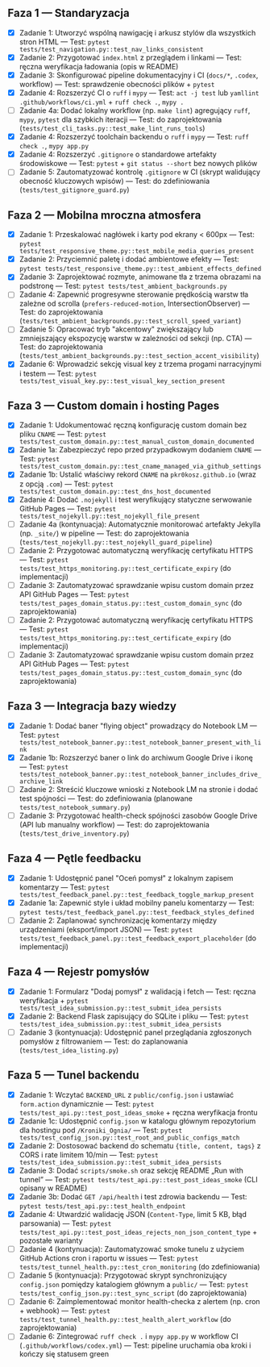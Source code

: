 ## Faza 1 — Standaryzacja
- [x] Zadanie 1: Utworzyć wspólną nawigację i arkusz stylów dla wszystkich stron HTML — Test: `pytest tests/test_navigation.py::test_nav_links_consistent`
- [x] Zadanie 2: Przygotować `index.html` z przeglądem i linkami — Test: ręczna weryfikacja ładowania (opis w README)
- [x] Zadanie 3: Skonfigurować pipeline dokumentacyjny i CI (`docs/*`, `.codex`, workflow) — Test: sprawdzenie obecności plików + `pytest`
- [x] Zadanie 4: Rozszerzyć CI o `ruff` i `mypy` — Test: `act -j test` lub `yamllint .github/workflows/ci.yml` + `ruff check .`, `mypy .`
- [ ] Zadanie 4a: Dodać lokalny workflow (np. `make lint`) agregujący `ruff`, `mypy`, `pytest` dla szybkich iteracji — Test: do zaprojektowania (`tests/test_cli_tasks.py::test_make_lint_runs_tools`)
- [x] Zadanie 4: Rozszerzyć toolchain backendu o `ruff` i `mypy` — Test: `ruff check .`, `mypy app.py`
- [x] Zadanie 4: Rozszerzyć `.gitignore` o standardowe artefakty środowiskowe — Test: `pytest` + `git status --short` bez nowych plików
- [ ] Zadanie 5: Zautomatyzować kontrolę `.gitignore` w CI (skrypt walidujący obecność kluczowych wpisów) — Test: do zdefiniowania (`tests/test_gitignore_guard.py`)

## Faza 2 — Mobilna mroczna atmosfera
- [x] Zadanie 1: Przeskalować nagłówek i karty pod ekrany < 600px — Test: `pytest tests/test_responsive_theme.py::test_mobile_media_queries_present`
- [x] Zadanie 2: Przyciemnić paletę i dodać ambientowe efekty — Test: `pytest tests/test_responsive_theme.py::test_ambient_effects_defined`
- [x] Zadanie 3: Zaprojektować rozmyte, animowane tła z trzema obrazami na podstronę — Test: `pytest tests/test_ambient_backgrounds.py`
- [ ] Zadanie 4: Zapewnić progresywne sterowanie prędkością warstw tła zależne od scrolla (`prefers-reduced-motion`, IntersectionObserver) — Test: do zaprojektowania (`tests/test_ambient_backgrounds.py::test_scroll_speed_variant`)
- [ ] Zadanie 5: Opracować tryb "akcentowy" zwiększający lub zmniejszający ekspozycję warstw w zależności od sekcji (np. CTA) — Test: do zaprojektowania (`tests/test_ambient_backgrounds.py::test_section_accent_visibility`)
- [x] Zadanie 6: Wprowadzić sekcję visual key z trzema progami narracyjnymi i testem — Test: `pytest tests/test_visual_key.py::test_visual_key_section_present`

## Faza 3 — Custom domain i hosting Pages
- [x] Zadanie 1: Udokumentować ręczną konfigurację custom domain bez pliku `CNAME` — Test: `pytest tests/test_custom_domain.py::test_manual_custom_domain_documented`
- [x] Zadanie 1a: Zabezpieczyć repo przed przypadkowym dodaniem `CNAME` — Test: `pytest tests/test_custom_domain.py::test_cname_managed_via_github_settings`
- [x] Zadanie 1b: Ustalić właściwy rekord `CNAME` na `pkr0kosz.github.io` (wraz z opcją `.com`) — Test: `pytest tests/test_custom_domain.py::test_dns_host_documented`
- [x] Zadanie 4: Dodać `.nojekyll` i test weryfikujący statyczne serwowanie GitHub Pages — Test: `pytest tests/test_nojekyll.py::test_nojekyll_file_present`
- [ ] Zadanie 4a (kontynuacja): Automatycznie monitorować artefakty Jekylla (np. `_site/`) w pipeline — Test: do zaprojektowania (`tests/test_nojekyll.py::test_nojekyll_guard_pipeline`)
- [ ] Zadanie 2: Przygotować automatyczną weryfikację certyfikatu HTTPS — Test: `pytest tests/test_https_monitoring.py::test_certificate_expiry` (do implementacji)
- [ ] Zadanie 3: Zautomatyzować sprawdzanie wpisu custom domain przez API GitHub Pages — Test: `pytest tests/test_pages_domain_status.py::test_custom_domain_sync` (do zaprojektowania)
- [ ] Zadanie 2: Przygotować automatyczną weryfikację certyfikatu HTTPS — Test: `pytest tests/test_https_monitoring.py::test_certificate_expiry` (do implementacji)
- [ ] Zadanie 3: Zautomatyzować sprawdzanie wpisu custom domain przez API GitHub Pages — Test: `pytest tests/test_pages_domain_status.py::test_custom_domain_sync` (do zaprojektowania)
## Faza 3 — Integracja bazy wiedzy
- [x] Zadanie 1: Dodać baner "flying object" prowadzący do Notebook LM — Test: `pytest tests/test_notebook_banner.py::test_notebook_banner_present_with_link`
- [x] Zadanie 1b: Rozszerzyć baner o link do archiwum Google Drive i ikonę — Test: `pytest tests/test_notebook_banner.py::test_notebook_banner_includes_drive_archive_link`
- [ ] Zadanie 2: Streścić kluczowe wnioski z Notebook LM na stronie i dodać test spójności — Test: do zdefiniowania (planowane `tests/test_notebook_summary.py`)
- [ ] Zadanie 3: Przygotować health-check spójności zasobów Google Drive (API lub manualny workflow) — Test: do zaprojektowania (`tests/test_drive_inventory.py`)

## Faza 4 — Pętle feedbacku
- [x] Zadanie 1: Udostępnić panel "Oceń pomysł" z lokalnym zapisem komentarzy — Test: `pytest tests/test_feedback_panel.py::test_feedback_toggle_markup_present`
- [x] Zadanie 1a: Zapewnić style i układ mobilny panelu komentarzy — Test: `pytest tests/test_feedback_panel.py::test_feedback_styles_defined`
- [ ] Zadanie 2: Zaplanować synchronizację komentarzy między urządzeniami (eksport/import JSON) — Test: `pytest tests/test_feedback_panel.py::test_feedback_export_placeholder` (do implementacji)
## Faza 4 — Rejestr pomysłów
- [x] Zadanie 1: Formularz "Dodaj pomysł" z walidacją i fetch — Test: ręczna weryfikacja + `pytest tests/test_idea_submission.py::test_submit_idea_persists`
- [x] Zadanie 2: Backend Flask zapisujący do SQLite i pliku — Test: `pytest tests/test_idea_submission.py::test_submit_idea_persists`
- [ ] Zadanie 3 (kontynuacja): Udostępnić panel przeglądania zgłoszonych pomysłów z filtrowaniem — Test: do zaplanowania (`tests/test_idea_listing.py`)

## Faza 5 — Tunel backendu
- [x] Zadanie 1: Wczytać `BACKEND_URL` z `public/config.json` i ustawiać `form.action` dynamicznie — Test: `pytest tests/test_api.py::test_post_ideas_smoke` + ręczna weryfikacja frontu
- [x] Zadanie 1c: Udostępnić `config.json` w katalogu głównym repozytorium dla hostingu pod `/Kroniki_Ognia/` — Test: `pytest tests/test_config_json.py::test_root_and_public_configs_match`
- [x] Zadanie 2: Dostosować backend do schematu `{title, content, tags}` z CORS i rate limitem 10/min — Test: `pytest tests/test_idea_submission.py::test_submit_idea_persists`
- [x] Zadanie 3: Dodać `scripts/smoke.sh` oraz sekcję README „Run with tunnel” — Test: `pytest tests/test_api.py::test_post_ideas_smoke` (CLI opisany w README)
- [x] Zadanie 3b: Dodać `GET /api/health` i test zdrowia backendu — Test: `pytest tests/test_api.py::test_health_endpoint`
- [x] Zadanie 4: Utwardzić walidację JSON (`Content-Type`, limit 5 KB, błąd parsowania) — Test: `pytest tests/test_api.py::test_post_ideas_rejects_non_json_content_type` + pozostałe warianty
- [ ] Zadanie 4 (kontynuacja): Zautomatyzować smoke tunelu z użyciem GitHub Actions cron i raportu w issues — Test: `pytest tests/test_tunnel_health.py::test_cron_monitoring` (do zdefiniowania)
- [ ] Zadanie 5 (kontynuacja): Przygotować skrypt synchronizujący `config.json` pomiędzy katalogiem głównym a `public/` — Test: `pytest tests/test_config_json.py::test_sync_script` (do zaprojektowania)
- [ ] Zadanie 6: Zaimplementować monitor health-checka z alertem (np. cron + webhook) — Test: `pytest tests/test_tunnel_health.py::test_health_alert_workflow` (do zaprojektowania)
- [ ] Zadanie 6: Zintegrować `ruff check .` i `mypy app.py` w workflow CI (`.github/workflows/codex.yml`) — Test: pipeline uruchamia oba kroki i kończy się statusem green
